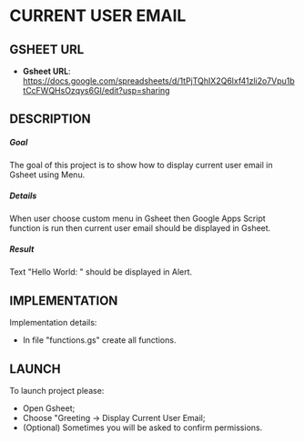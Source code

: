 CURRENT USER EMAIL
==================


GSHEET URL
----------

* **Gsheet URL**: https://docs.google.com/spreadsheets/d/1tPjTQhIX2Q6lxf41zli2o7Vpu1btCcFWQHsOzqys6GI/edit?usp=sharing


DESCRIPTION
-----------

##### Goal
The goal of this project is to show how to display current user email in Gsheet using Menu. 

##### Details
When user choose custom menu in Gsheet then Google Apps Script function is run then current user email should be displayed in Gsheet.

##### Result 
Text "Hello World: <email>" should be displayed in Alert.


IMPLEMENTATION
-----------

Implementation details:
* In file "functions.gs" create all functions.
  

LAUNCH
------

To launch project please:
* Open Gsheet;
* Choose "Greeting -> Display Current User Email;
* (Optional) Sometimes you will be asked to confirm permissions.
